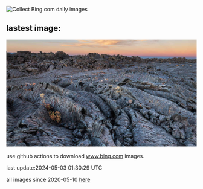 ![Collect Bing.com daily images](https://github.com/counter2015/bing-daily-images/workflows/Collect%20Bing.com%20daily%20images/badge.svg)
## lastest image:
![](images/CratersOfTheMoon.jpg)

use github actions to download www.bing.com images.

last update:2024-05-03 01:30:29 UTC

all images since 2020-05-10 [here](https://github.com/counter2015/bing-daily-images/tree/master/images) 
